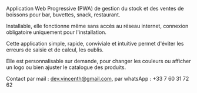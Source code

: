 Application Web Progressive (PWA) de gestion du stock et des ventes de boissons pour bar, buvettes, snack, restaurant.

Installable, elle fonctionne même sans accès au réseau internet, connexion obligatoire uniquement pour l'installation.

Cette application simple, rapide, conviviale et intuitive permet d'éviter les erreurs de saisie et de calcul, les oublis.

Elle est personnalisable sur demande, pour changer les couleurs ou afficher un logo ou bien ajuster le catalogue des produits.

Contact par mail : dev.vincenth@gmail.com, par whatsApp : +33 7 60 31 72 62
